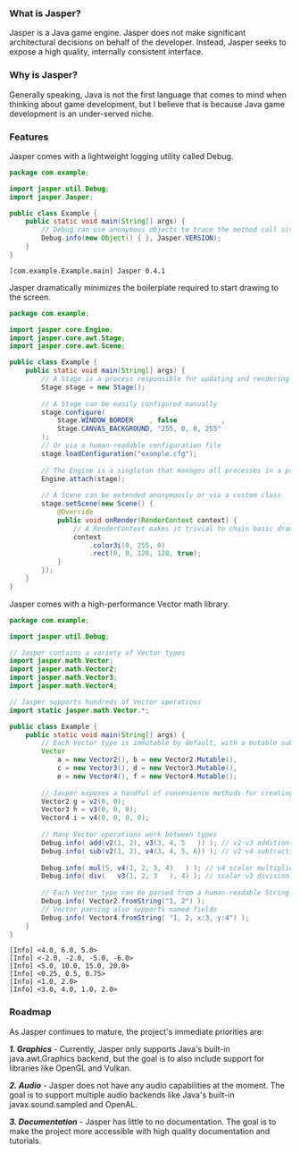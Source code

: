 ### What is Jasper?

Jasper is a Java game engine. Jasper does not make significant architectural
decisions on behalf of the developer. Instead, Jasper seeks to expose a high
quality, internally consistent interface.

### Why is Jasper?

Generally speaking, Java is not the first language that comes to mind when
thinking about game development, but I believe that is because Java game 
development is an under-served niche.

### Features

Jasper comes with a lightweight logging utility called Debug.

```java
package com.example;

import jasper.util.Debug;
import jasper.Jasper;

public class Example {
    public static void main(String[] args) {
        // Debug can use anonymous objects to trace the method call site
        Debug.info(new Object() { }, Jasper.VERSION);
    }
}
```

```
[com.example.Example.main] Jasper 0.4.1
```

Jasper dramatically minimizes the boilerplate required to start drawing to the 
screen.

```java
package com.example;

import jasper.core.Engine;
import jasper.core.awt.Stage;
import jasper.core.awt.Scene;

public class Example {
    public static void main(String[] args) {
        // A Stage is a process responsible for updating and rendering Scenes
        Stage stage = new Stage();
        
        // A Stage can be easily configured manually
        stage.configure(
            Stage.WINDOW_BORDER    , false           ,
            Stage.CANVAS_BACKGROUND, "255, 0, 0, 255"
        );
        // Or via a human-readable configuration file
        stage.loadConfiguration("example.cfg");
        
        // The Engine is a singleton that manages all processes in a project
        Engine.attach(stage);
        
        // A Scene can be extended anonymously or via a custom class
        stage.setScene(new Scene() {
            @Override
            public void onRender(RenderContext context) {
                // A RenderContext makes it trivial to chain basic draw calls
                context
                    .color3i(0, 255, 0)
                    .rect(0, 0, 128, 128, true);
            }
        });
    }
}
```

Jasper comes with a high-performance Vector math library.

```java
package com.example;

import jasper.util.Debug;

// Jasper contains a variety of Vector types
import jasper.math.Vector;
import jasper.math.Vector2;
import jasper.math.Vector3;
import jasper.math.Vector4;

// Jasper supports hundreds of Vector operations
import static jasper.math.Vector.*;

public class Example {
    public static void main(String[] args) {
        // Each Vector type is immutable by default, with a mutable sub-type
        Vector
            a = new Vector2(), b = new Vector2.Mutable(),
            c = new Vector3(), d = new Vector3.Mutable(),
            e = new Vector4(), f = new Vector4.Mutable();
        
        // Jasper exposes a handful of convenience methods for creating Vectors on the fly
        Vector2 g = v2(0, 0);
        Vector3 h = v3(0, 0, 0);
        Vector4 i = v4(0, 0, 0, 0);
                
        // Many Vector operations work between types
        Debug.info( add(v2(1, 2), v3(3, 4, 5   )) ); // v2 v3 addition
        Debug.info( sub(v2(1, 2), v4(3, 4, 5, 6)) ); // v2 v4 subtraction
        
        Debug.info( mul(5, v4(1, 2, 3, 4)   ) ); // v4 scalar multiplication
        Debug.info( div(   v3(1, 2, 3   ), 4) ); // scalar v3 division
        
        // Each Vector type can be parsed from a human-readable String
        Debug.info( Vector2.fromString("1, 2") );
        // Vector parsing also supports named fields
        Debug.info( Vector4.fromString( "1, 2, x:3, y:4") );
    }
}
```

```
[Info] <4.0, 6.0, 5.0>
[Info] <-2.0, -2.0, -5.0, -6.0>
[Info] <5.0, 10.0, 15.0, 20.0>
[Info] <0.25, 0.5, 0.75>
[Info] <1.0, 2.0>
[Info] <3.0, 4.0, 1.0, 2.0>
```

### Roadmap

As Jasper continues to mature, the project's immediate priorities are:

***1. Graphics*** - Currently, Jasper only supports Java's built-in 
java.awt.Graphics backend, but the goal is to also include support for libraries
like OpenGL and Vulkan.

***2. Audio*** - Jasper does not have any audio capabilities at the moment. The
goal is to support multiple audio backends like Java's built-in 
javax.sound.sampled and OpenAL.

***3. Documentation*** - Jasper has little to no documentation. The goal is to
make the project more accessible with high quality documentation and tutorials.